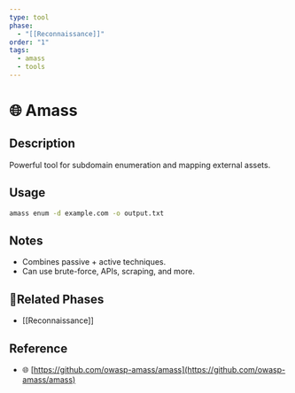```yaml
---
type: tool
phase:
  - "[[Reconnaissance]]"
order: "1"
tags:
  - amass
  - tools
---
```

# 🌐 Amass

## Description
Powerful tool for subdomain enumeration and mapping external assets.

## Usage
```bash
amass enum -d example.com -o output.txt
```
## Notes
- Combines passive + active techniques.
- Can use brute-force, APIs, scraping, and more.
## 🔗Related Phases
- [[Reconnaissance]]
## Reference
- 🌐 [https://github.com/owasp-amass/amass](https://github.com/owasp-amass/amass)